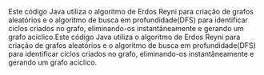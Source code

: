 Este código Java utiliza o algoritmo de Erdos Reyni para criação de grafos aleatórios e o algoritmo de busca em profundidade(DFS)
para identificar ciclos criados no grafo, eliminando-os instantâneamente e gerando um grafo acíclico.Este código Java utiliza o 
algoritmo de Erdos Reyni para criação de grafos aleatórios e o algoritmo de busca em profundidade(DFS) para identificar ciclos 
criados no grafo, eliminando-os instantâneamente e gerando um grafo acíclico.
